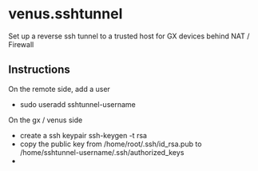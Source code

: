 # venus.sshtunnel
Set up a reverse ssh tunnel to a trusted host for GX devices behind NAT / Firewall


## Instructions

On the remote side, add a user
* sudo useradd sshtunnel-username

On the gx / venus side
* create a ssh keypair ssh-keygen -t rsa
* copy the public key from /home/root/.ssh/id_rsa.pub to /home/sshtunnel-username/.ssh/authorized_keys
* 
